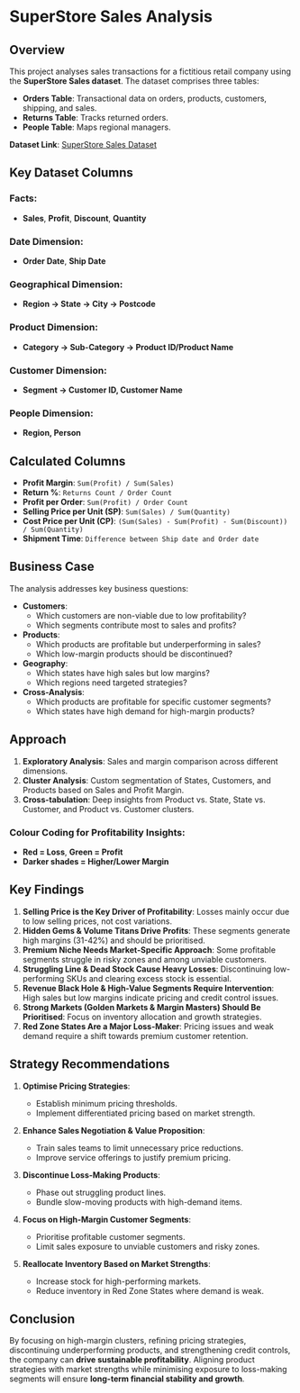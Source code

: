 # SuperStore Sales Analysis

## Overview
This project analyses sales transactions for a fictitious retail company using the **SuperStore Sales dataset**. The dataset comprises three tables:
- **Orders Table**: Transactional data on orders, products, customers, shipping, and sales.
- **Returns Table**: Tracks returned orders.
- **People Table**: Maps regional managers.

**Dataset Link**: [SuperStore Sales Dataset](https://public.tableau.com/app/sample-data/sample_-_superstore.xls)

## Key Dataset Columns

### Facts:
- **Sales**, **Profit**, **Discount**, **Quantity**

### Date Dimension:
- **Order Date**, **Ship Date**

### Geographical Dimension:
- **Region → State → City → Postcode**

### Product Dimension:
- **Category → Sub-Category → Product ID/Product Name**

### Customer Dimension:
- **Segment → Customer ID, Customer Name**

### People Dimension:
- **Region, Person**

## Calculated Columns
- **Profit Margin**: `Sum(Profit) / Sum(Sales)`
- **Return %**: `Returns Count / Order Count`
- **Profit per Order**: `Sum(Profit) / Order Count`
- **Selling Price per Unit (SP)**: `Sum(Sales) / Sum(Quantity)`
- **Cost Price per Unit (CP)**: `(Sum(Sales) - Sum(Profit) - Sum(Discount)) / Sum(Quantity)`
- **Shipment Time**: `Difference between Ship date and Order date`

## Business Case
The analysis addresses key business questions:
- **Customers**:
  - Which customers are non-viable due to low profitability?
  - Which segments contribute most to sales and profits?
- **Products**:
  - Which products are profitable but underperforming in sales?
  - Which low-margin products should be discontinued?
- **Geography**:
  - Which states have high sales but low margins?
  - Which regions need targeted strategies?
- **Cross-Analysis**:
  - Which products are profitable for specific customer segments?
  - Which states have high demand for high-margin products?

## Approach
1. **Exploratory Analysis**: Sales and margin comparison across different dimensions.
2. **Cluster Analysis**: Custom segmentation of States, Customers, and Products based on Sales and Profit Margin.
3. **Cross-tabulation**: Deep insights from Product vs. State, State vs. Customer, and Product vs. Customer clusters.

### **Colour Coding for Profitability Insights:**
- **Red = Loss**, **Green = Profit**
- **Darker shades = Higher/Lower Margin**

## Key Findings
1. **Selling Price is the Key Driver of Profitability**: Losses mainly occur due to low selling prices, not cost variations.
2. **Hidden Gems & Volume Titans Drive Profits**: These segments generate high margins (31-42%) and should be prioritised.
3. **Premium Niche Needs Market-Specific Approach**: Some profitable segments struggle in risky zones and among unviable customers.
4. **Struggling Line & Dead Stock Cause Heavy Losses**: Discontinuing low-performing SKUs and clearing excess stock is essential.
5. **Revenue Black Hole & High-Value Segments Require Intervention**: High sales but low margins indicate pricing and credit control issues.
6. **Strong Markets (Golden Markets & Margin Masters) Should Be Prioritised**: Focus on inventory allocation and growth strategies.
7. **Red Zone States Are a Major Loss-Maker**: Pricing issues and weak demand require a shift towards premium customer retention.

## Strategy Recommendations
1. **Optimise Pricing Strategies**:
   - Establish minimum pricing thresholds.
   - Implement differentiated pricing based on market strength.

2. **Enhance Sales Negotiation & Value Proposition**:
   - Train sales teams to limit unnecessary price reductions.
   - Improve service offerings to justify premium pricing.

3. **Discontinue Loss-Making Products**:
   - Phase out struggling product lines.
   - Bundle slow-moving products with high-demand items.

4. **Focus on High-Margin Customer Segments**:
   - Prioritise profitable customer segments.
   - Limit sales exposure to unviable customers and risky zones.

5. **Reallocate Inventory Based on Market Strengths**:
   - Increase stock for high-performing markets.
   - Reduce inventory in Red Zone States where demand is weak.

## Conclusion
By focusing on high-margin clusters, refining pricing strategies, discontinuing underperforming products, and strengthening credit controls, the company can **drive sustainable profitability**. Aligning product strategies with market strengths while minimising exposure to loss-making segments will ensure **long-term financial stability and growth**.
